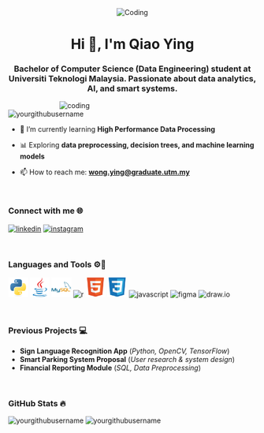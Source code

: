 <p align="center"><img align="center" alt="Coding" width="200" src="me.jpeg"></p>

<h1 align="center">Hi 👋, I'm Qiao Ying</h1>
<h3 align="center">Bachelor of Computer Science (Data Engineering) student at Universiti Teknologi Malaysia. Passionate about data analytics, AI, and smart systems.</h3>
<img align="right" alt="coding" width="400" src="https://i.pinimg.com/originals/fc/71/63/fc71635c7f1b09ed30413f59bb749582.gif"></a>

<p align="left"> <img src="https://komarev.com/ghpvc/?username=yourgithubusername&label=Profile%20views&color=0e75b6&style=flat" alt="yourgithubusername" /> </p>

- 🌱 I’m currently learning **High Performance Data Processing**  

- 📊 Exploring **data preprocessing, decision trees, and machine learning models**  

- 📫 How to reach me: **wong.ying@graduate.utm.my**  
<br>

<h3 align="left">Connect with me 🌐</h3>
<p align="left">
<a href="https://www.linkedin.com/in/qiao-ying-wong-6701b4181/" target="blank"><img align="center" src="https://raw.githubusercontent.com/rahuldkjain/github-profile-readme-generator/master/src/images/icons/Social/linked-in-alt.svg" alt="linkedin" height="40" width="50" /></a>
<a href="https://www.instagram.com/qiaoyingggggg/" target="blank"><img align="center" src="https://raw.githubusercontent.com/rahuldkjain/github-profile-readme-generator/master/src/images/icons/Social/instagram.svg" alt="instagram" height="40" width="50" /></a>
</p>
<br>

<h3 align="left">Languages and Tools ⚙️🚀</h3>
<p align="left">
<img src="https://raw.githubusercontent.com/devicons/devicon/master/icons/python/python-original.svg" alt="python" width="40" height="40"/>
<img src="https://raw.githubusercontent.com/devicons/devicon/master/icons/java/java-original.svg" alt="java" width="40" height="40"/>
<img src="https://raw.githubusercontent.com/devicons/devicon/master/icons/mysql/mysql-original-wordmark.svg" alt="mysql" width="40" height="40"/>
<img src="https://upload.wikimedia.org/wikipedia/commons/thumb/1/1b/R_logo.svg/256px-R_logo.svg.png" alt="r" width="40" height="40"/>
<img src="https://raw.githubusercontent.com/devicons/devicon/master/icons/html5/html5-original.svg" alt="html5" width="40" height="40"/>
<img src="https://raw.githubusercontent.com/devicons/devicon/master/icons/css3/css3-original.svg" alt="css3" width="40" height="40"/>
<img src="https://upload.wikimedia.org/wikipedia/commons/thumb/6/6a/JavaScript-logo.png/256px-JavaScript-logo.png" alt="javascript" width="40" height="40"/>
<img src="https://www.vectorlogo.zone/logos/figma/figma-icon.svg" alt="figma" width="40" height="40"/>
<img src="https://upload.wikimedia.org/wikipedia/commons/thumb/3/3e/Diagrams.net_Logo.svg/768px-Diagrams.net_Logo.svg.png" alt="draw.io" width="40" height="40"/>
</p>
<br>

### Previous Projects 💻
- **Sign Language Recognition App** (_Python, OpenCV, TensorFlow_)  
- **Smart Parking System Proposal** (_User research & system design_)  
- **Financial Reporting Module** (_SQL, Data Preprocessing_)  
<br>

### GitHub Stats 🔥
<img src="https://github-readme-stats.vercel.app/api?username=qiaoying1014&show_icons=true&locale=en" alt="yourgithubusername" >
<img src="https://github-readme-streak-stats.herokuapp.com/?user=qiaoying1014&" alt="yourgithubusername" >
